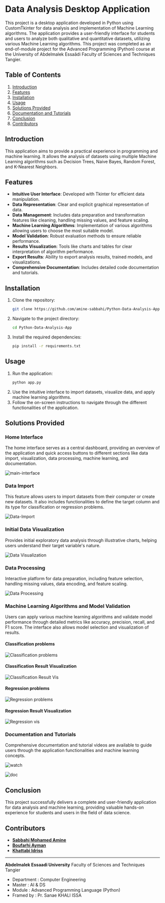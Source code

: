 # Data Analysis Desktop Application

This project is a desktop application developed in Python using CustomTkinter for data analysis and implementation of Machine Learning algorithms. The application provides a user-friendly interface for students and users to analyze both qualitative and quantitative datasets, utilizing various Machine Learning algorithms.
This project was completed as an end-of-module project for the Advanced Programming (Python) course at the University of Abdelmalek Essaâdi Faculty of Sciences and Techniques Tangier.

## Table of Contents

1. [Introduction](#introduction)
2. [Features](#features)
3. [Installation](#installation)
4. [Usage](#usage)
5. [Solutions Provided](#solutions-provided)
6. [Documentation and Tutorials](#documentation-and-tutorials)
7. [Conclusion](#conclusion)
8. [Contributors](#contributors)

## Introduction

This application aims to provide a practical experience in programming and machine learning. It allows the analysis of datasets using multiple Machine Learning algorithms such as Decision Trees, Naive Bayes, Random Forest, and K-Nearest Neighbors.

## Features

- **Intuitive User Interface**: Developed with Tkinter for efficient data manipulation.
- **Data Representation**: Clear and explicit graphical representation of data.
- **Data Management**: Includes data preparation and transformation features like cleaning, handling missing values, and feature scaling.
- **Machine Learning Algorithms**: Implementation of various algorithms allowing users to choose the most suitable model.
- **Model Validation**: Robust evaluation methods to ensure reliable performance.
- **Results Visualization**: Tools like charts and tables for clear interpretation of algorithm performance.
- **Export Results**: Ability to export analysis results, trained models, and visualizations.
- **Comprehensive Documentation**: Includes detailed code documentation and tutorials.

## Installation

1. Clone the repository:
    ```sh
    git clone https://github.com/amine-sabbahi/Python-Data-Analysis-App.git
    ```
2. Navigate to the project directory:
    ```sh
    cd Python-Data-Analysis-App
    ```
3. Install the required dependencies:
    ```sh
    pip install -r requirements.txt
    ```

## Usage

1. Run the application:
    ```sh
    python app.py
    ```
2. Use the intuitive interface to import datasets, visualize data, and apply machine learning algorithms.
3. Follow the on-screen instructions to navigate through the different functionalities of the application.

## Solutions Provided

### Home Interface

The home interface serves as a central dashboard, providing an overview of the application and quick access buttons to different sections like data import, visualization, data processing, machine learning, and documentation.

![main-interface](src/Main-interface.png)

### Data Import

This feature allows users to import datasets from their computer or create new datasets. It also includes functionalities to define the target column and its type for classification or regression problems.

![Data-Import](src/data-import.png)

### Initial Data Visualization

Provides initial exploratory data analysis through illustrative charts, helping users understand their target variable's nature.

![Data Visualization](src/data-vis.png)

### Data Processing

Interactive platform for data preparation, including feature selection, handling missing values, data encoding, and feature scaling.

![Data Processing](src/data-process.png)

### Machine Learning Algorithms and Model Validation

Users can apply various machine learning algorithms and validate model performance through detailed metrics like accuracy, precision, recall, and F1 score. The interface also allows model selection and visualization of results.
#### Classification problems
![Classification problems](src/ml-classificaion.png)

#### Classification Result Visualization
![Classification Result Vis](src/class-result.png)

#### Regression problems
![Regression problems](src/ml-regression.png)

#### Regression Result Visualization
![Regression vis](src/regression-results.png)

### Documentation and Tutorials

Comprehensive documentation and tutorial videos are available to guide users through the application functionalities and machine learning concepts.

![watch](src/watch.png)

![doc](src/doc.png)
## Conclusion

This project successfully delivers a complete and user-friendly application for data analysis and machine learning, providing valuable hands-on experience for students and users in the field of data science.

## Contributors

- **[Sabbahi Mohamed Amine](https://github.com/amine-sabbahi)**
- **[Boufarhi Ayman](https://github.com/aymanboufarhi)**
- **[Khattabi Idriss](https://github.com/drisskhattabi6)**

---

**Abdelmalek Essaadi University** Faculty of Sciences and Techniques Tangier
   - Department : Computer Engineering
   - Master : AI & DS
   - Module : Advanced Programming Language (Python)
   - Framed by : Pr. Sanae KHALI ISSA